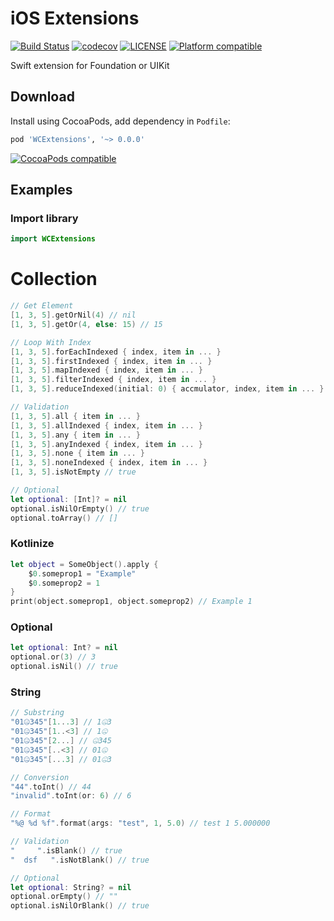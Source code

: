 # iOS Extensions
[![Build Status](https://travis-ci.org/guhungry/ios-extension.svg?branch=master)](https://travis-ci.org/guhungry/ios-extension)
[![codecov](https://codecov.io/gh/guhungry/ios-extension/branch/master/graph/badge.svg)](https://codecov.io/gh/guhungry/ios-extension)
[![LICENSE](https://img.shields.io/cocoapods/l/WCExtensions.svg?style=flat)](https://github.com/guhungry/ios-extension/blob/master/LICENSE)
[![Platform compatible](https://img.shields.io/cocoapods/p/WCExtensions.svg?style=flat)](https://cocoapods.org/pods/WCExtensions)

Swift extension for Foundation or UIKit

## Download
Install using CocoaPods, add dependency in `Podfile`:
```ruby
pod 'WCExtensions', '~> 0.0.0'
```
[![CocoaPods compatible](https://img.shields.io/cocoapods/v/WCExtensions.svg?style=flat)](https://cocoapods.org/pods/WCExtensions)

## Examples

### Import library
```swift
import WCExtensions
```

# Collection
```swift
// Get Element
[1, 3, 5].getOrNil(4) // nil
[1, 3, 5].getOr(4, else: 15) // 15

// Loop With Index
[1, 3, 5].forEachIndexed { index, item in ... }
[1, 3, 5].firstIndexed { index, item in ... }
[1, 3, 5].mapIndexed { index, item in ... }
[1, 3, 5].filterIndexed { index, item in ... }
[1, 3, 5].reduceIndexed(initial: 0) { accmulator, index, item in ... }

// Validation
[1, 3, 5].all { item in ... }
[1, 3, 5].allIndexed { index, item in ... }
[1, 3, 5].any { item in ... }
[1, 3, 5].anyIndexed { index, item in ... }
[1, 3, 5].none { item in ... }
[1, 3, 5].noneIndexed { index, item in ... }
[1, 3, 5].isNotEmpty // true

// Optional
let optional: [Int]? = nil
optional.isNilOrEmpty() // true
optional.toArray() // []

```

### Kotlinize
```swift
let object = SomeObject().apply {
    $0.someprop1 = "Example"
    $0.someprop2 = 1
}
print(object.someprop1, object.someprop2) // Example 1
```

### Optional
```swift
let optional: Int? = nil
optional.or(3) // 3
optional.isNil() // true
```

### String
```swift
// Substring
"01🤐345"[1...3] // 1🤐3
"01🤐345"[1..<3] // 1🤐
"01🤐345"[2...] // 🤐345
"01🤐345"[..<3] // 01🤐
"01🤐345"[...3] // 01🤐3

// Conversion
"44".toInt() // 44
"invalid".toInt(or: 6) // 6

// Format
"%@ %d %f".format(args: "test", 1, 5.0) // test 1 5.000000

// Validation
"     ".isBlank() // true
"  dsf   ".isNotBlank() // true

// Optional
let optional: String? = nil
optional.orEmpty() // ""
optional.isNilOrBlank() // true
```
